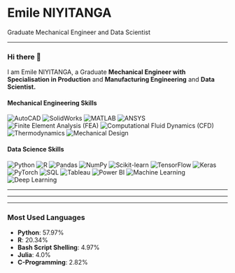 # Emile NIYITANGA
Graduate Mechanical Engineer and Data Scientist

---

### Hi there 👋
I am Emile NIYITANGA, a Graduate **Mechanical Engineer with Specialisation in Production** and **Manufacturing Engineering** and **Data Scientist.**

#### **Mechanical Engineering Skills**  
![AutoCAD](https://img.shields.io/badge/-AutoCAD-blue?style=flat-square&logo=autodesk&logoColor=white) ![SolidWorks](https://img.shields.io/badge/-SolidWorks-red?style=flat-square&logoColor=white) ![MATLAB](https://img.shields.io/badge/-MATLAB-orange?style=flat-square&logo=mathworks&logoColor=white) ![ANSYS](https://img.shields.io/badge/-ANSYS-green?style=flat-square) ![Finite Element Analysis (FEA)](https://img.shields.io/badge/-FEA-blue?style=flat-square) ![Computational Fluid Dynamics (CFD)](https://img.shields.io/badge/-CFD-lightblue?style=flat-square) ![Thermodynamics](https://img.shields.io/badge/-Thermodynamics-purple?style=flat-square) ![Mechanical Design](https://img.shields.io/badge/-Mechanical%20Design-orange?style=flat-square)



#### **Data Science Skills**  
![Python](https://img.shields.io/badge/-Python-blue?style=flat-square&logo=python&logoColor=white) ![R](https://img.shields.io/badge/-R-blue?style=flat-square&logo=r&logoColor=white) ![Pandas](https://img.shields.io/badge/-Pandas-green?style=flat-square&logo=pandas&logoColor=white) ![NumPy](https://img.shields.io/badge/-NumPy-blue?style=flat-square&logo=numpy&logoColor=white) ![Scikit-learn](https://img.shields.io/badge/-Scikit--learn-orange?style=flat-square&logo=scikitlearn&logoColor=white) ![TensorFlow](https://img.shields.io/badge/-TensorFlow-orange?style=flat-square&logo=tensorflow&logoColor=white) ![Keras](https://img.shields.io/badge/-Keras-red?style=flat-square&logo=keras&logoColor=white) ![PyTorch](https://img.shields.io/badge/-PyTorch-lightblue?style=flat-square&logo=pytorch&logoColor=white) ![SQL](https://img.shields.io/badge/-SQL-blue?style=flat-square&logo=postgresql&logoColor=white) ![Tableau](https://img.shields.io/badge/-Tableau-purple?style=flat-square&logo=tableau&logoColor=white) ![Power BI](https://img.shields.io/badge/-Power%20BI-yellow?style=flat-square&logo=powerbi&logoColor=white) ![Machine Learning](https://img.shields.io/badge/-Machine%20Learning-green?style=flat-square) ![Deep Learning](https://img.shields.io/badge/-Deep%20Learning-blue?style=flat-square)

---

---


---

### Most Used Languages
- **Python**: 57.97%  
- **R**: 20.34%  
- **Bash Script Shelling**: 4.97%  
- **Julia**: 4.0%  
- **C-Programming**: 2.82%  

